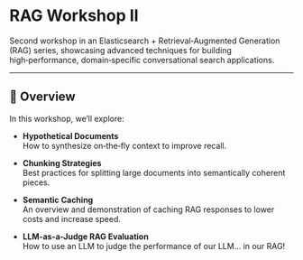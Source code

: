 # RAG Workshop II

Second workshop in an Elasticsearch + Retrieval‑Augmented Generation (RAG) series, showcasing advanced techniques for building high‑performance, domain‑specific conversational search applications.

---

## 📖 Overview

In this workshop, we’ll explore:

- **Hypothetical Documents**  
  How to synthesize on‑the‑fly context to improve recall.

- **Chunking Strategies**  
  Best practices for splitting large documents into semantically coherent pieces.

- **Semantic Caching**  
  An overview and demonstration of caching RAG responses to lower costs and increase speed. 

- **LLM-as-a-Judge RAG Evaluation**  
  How to use an LLM to judge the performance of our LLM... in our RAG!

